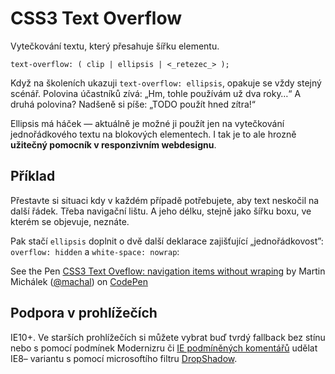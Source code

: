 
CSS3 Text Overflow
===============

Vytečkování textu, který přesahuje šířku elementu.

	text-overflow: ( clip | ellipsis | <_retezec_> );

Když na školeních ukazuji `text-overflow: ellipsis`, opakuje se vždy stejný scénář. Polovina účastníků zívá: „Hm, tohle používám už dva roky…“ A druhá polovina? Nadšeně si píše: „TODO použít hned zítra!“

Ellipsis má háček — aktuálně je možné ji použít jen na vytečkování jednořádkového textu na blokových elementech. I tak je to ale hrozně **užitečný pomocník v responzivním webdesignu**. 

Příklad
--------

Přestavte si situaci kdy v každém případě potřebujete, aby text neskočil na další řádek. Třeba navigační lištu. A jeho délku, stejně jako šířku boxu, ve kterém se objevuje, neznáte.

Pak stačí `ellipsis` doplnit o dvě další deklarace zajišťující „jednořádkovost”: `overflow: hidden` a 
  `white-space: nowrap`:
  
<p data-height="124" data-theme-id="502" data-slug-hash="FeLkJ" data-user="machal" data-default-tab="result" class='codepen'>See the Pen <a href='http://codepen.io/machal/pen/FeLkJ'>CSS3 Text Oveflow: navigation items without wraping</a> by Martin Michálek (<a href='http://codepen.io/machal'>@machal</a>) on <a href='http://codepen.io'>CodePen</a></p>
<script async src="http://codepen.io/assets/embed/ei.js"></script>


Podpora v prohlížečích
----------------------

IE10+. Ve starších prohlížečích si můžete vybrat buď tvrdý fallback bez stínu nebo s&nbsp;pomocí
	podmínek Modernizru či <a href="http://www.jakpsatweb.cz/html/podminene-komentare.html">IE podmíněných
	komentářů</a> udělat IE8– variantu s&nbsp;pomocí microsoftího filtru <a href="http://msdn.microsoft.com/en-us/library/ms533086(v=vs.85).aspx">DropShadow</a>.